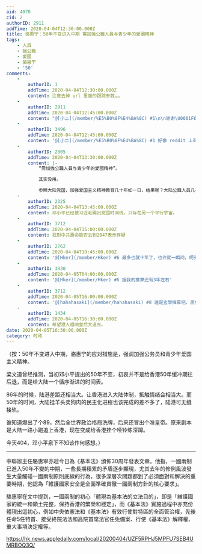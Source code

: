```yaml
---
aid: 4070
cid: 2
authorID: 2911
addTime: 2020-04-04T12:30:00.000Z
title: 骆惠宁：50年不变进入中期 需加強公職人員与青少年的愛國精神
tags:
    - 人員
    - 強公職
    - 愛國
    - 骆惠宁
    - '50'
comments:
    -
        authorID: 1
        addTime: 2020-04-04T12:30:00.000Z
        content: 注意去掉 url 里面的跟踪参数……
    -
        authorID: 2911
        addTime: 2020-04-04T12:45:00.000Z
        content: "@[小二](/member/%E5%B0%8F%E4%BA%8C) #1\n\n谢谢\U0001F64F。我是技术白痴来的......"
    -
        authorID: 3496
        addTime: 2020-04-04T12:45:00.000Z
        content: '@[小二](/member/%E5%B0%8F%E4%BA%8C) #1 好像 reddit 上有的 sub 发帖会自动去掉追踪参数。'
    -
        authorID: 2805
        addTime: 2020-04-04T13:30:00.000Z
        content: |-
            “需加強公職人員与青少年的愛國精神”。

            其实没用。

            参照大陆党国，加强爱国主义精神教育几十年如一日，结果呢？大陆公職人員几乎没有不贪钱的，爱党爱国都是假的，假面具，只是为了能贪更多的钱。
    -
        authorID: 2325
        addTime: 2020-04-04T13:45:00.000Z
        content: 邓小平已经被习近毛踢出党国时间线，只存在另一个平行宇宙。
    -
        authorID: 3712
        addTime: 2020-04-04T15:00:00.000Z
        content: 我對中共壽命能否去到2047表示存疑
    -
        authorID: 2762
        addTime: 2020-04-04T19:45:00.000Z
        content: '@[Hker](/member/Hker) #6 最多也就十年了，也许就一瞬间，明天就垮台，风云变幻'
    -
        authorID: 3830
        addTime: 2020-04-05T04:00:00.000Z
        content: '@[Hker](/member/Hker) #6 据我的推算还有3年左右'
    -
        authorID: 3712
        addTime: 2020-04-05T16:00:00.000Z
        content: '@[hahahasaki](/member/hahahasaki) #8 這是玄學推算吧，黑兔走入青龍穴'
    -
        authorID: 1434
        addTime: 2020-04-05T16:30:00.000Z
        content: 希望港人唱响皇后大道东。
date: 2020-04-05T16:30:00.000Z
category: 时政
---
```


（按：50年不变进入中期，骆惠宁的应对措施是，强调加强公务员和青少年爱国主义精神。

梁文道曾经推测，当初邓小平提出的50年不变，初衷并不是给香港50年缓冲期往后退，而是给大陆一个循序渐进的时间表。

86年的时候，陆港差距还相当大。让香港进入大陆体制，抵触情绪会相当大。而50年的时间，大陆挂羊头卖狗肉的民主化进程也该完成的差不多了，陆港可无缝接轨。

谁知道爆出了个89，然后全世界政治格局洗牌，后来还冒出个准皇帝。原来剧本是大陆一路小跑追上香港，现在变成给香港挂个哑铃练深蹲。

今天404，邓小平泉下不知该作何感想。）

* * *

中聯辦主任駱惠寧亦趁今日為《基本法》頒佈30周年發表文章。他指，一國兩制已進入50年不變的中期，一些長期積累的矛盾逐步顯現，尤其去年的修例風波發生大量觸碰一國兩制原則底線的行為，很多深層次問題都到了必須面對和解決的重要時期，他認為「維護國家安全是全面準確貫徹一國兩制方針的核心要求」。

駱惠寧在文中提到，一國兩制的初心「體現為基本法的立法目的」，即是「維護國家的統一和領土完整，保持香港的繁榮和穩定」，而《基本法》實施過程中亦充份體現出這初心，例如中央依憲法和《基本法》有效行使對特區的全面管治權，先後任命5任特首、接受終院法法和高院首席法官任免備案、行使《基本法》解釋權、重大事項決定權等。

https://hk.news.appledaily.com/local/20200404/UZF5RPHJ5MPFU7SEB4UMRBOQ3Q/
